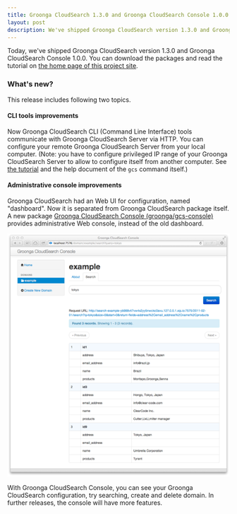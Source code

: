 ```yaml
---
title: Groonga CloudSearch 1.3.0 and Groonga CloudSearch Console 1.0.0 is out!
layout: post
description: We've shipped Groonga CloudSearch version 1.3.0 and Groonga CloudSearch Console 1.0.0. New features come with the release!
---
```


Today, we've shipped Groonga CloudSearch version 1.3.0 and Groonga CloudSearch Console 1.0.0.
You can download the packages and read the tutorial on [the home page of this project site](/).

### What's new?

This release includes following two topics.

#### CLI tools improvements

Now Groonga CloudSearch CLI (Command Line Interface) tools communicate with Groonga CloudSearch Server via HTTP.
You can configure your remote Groonga CloudSearch Server from your local computer.
(Note: you have to configure privileged IP range of your Groonga CloudSearch Server to allow to configure itself from another computer. See [the tutorial](/docs/tutorial/) and the help document of the `gcs` command itself.)

#### Administrative console improvements

Groonga CloudSearch had an Web UI for configuration, named "dashboard".
Now it is separated from Groonga CloudSearch package itself.
A new package [Groonga CloudSearch Console (groonga/gcs-console)](https://github.com/groonga/gcs-console) provides administrative Web console, instead of the old dashboard.

<img src="/images/gcs-console-image.png">

With Groonga CloudSearch Console, you can see your Groonga CloudSearch configuration, try searching, create and delete domain. In further releases, the console will have more features.
